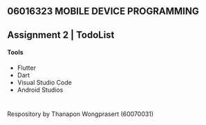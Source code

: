 ## 06016323 MOBILE DEVICE PROGRAMMING 

## Assignment 2 | TodoList

#### Tools
- Flutter
- Dart
- Visual Studio Code
- Android Studios

#

Respository by Thanapon Wongprasert (60070031)
